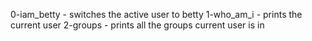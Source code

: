 0-iam_betty - switches the active user to betty
1-who_am_i - prints the current user
2-groups - prints all the groups current user is in
